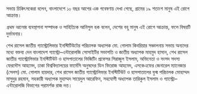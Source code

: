 সভায় চিকিৎসকেরা বলেন, বাংলাদেশে ১০ বছর আগের এক গবেষণায় দেখা গেছে, গ্রামের ১৯ শতাংশ মানুষ এই রোগে আক্রান্ত।

*প্রথম আলো*র ব্যবস্থাপনা সম্পাদক ও সাহিত্যিক আনিসুল হক বলেন, দেশের বহু মানুষ এই রোগে আক্রান্ত, ফলে বিষয়টি দুর্ভাবনার।

শেখ রাসেল জাতীয় গ্যাস্ট্রোলিভার ইনস্টিটিউটের পরিচালক অধ্যাপক মো. গোলাম কিবরিয়ার সঞ্চালনায় সভায় অন্যদের মধ্যে বক্তব্য দেন বাংলাদেশ গ্যাস্ট্রো–এন্টারোলজি সোসাইটির সভাপতি ও জাতীয় অধ্যাপক মাহমুদ হাসান, শেখ রাসেল জাতীয় গ্যাস্ট্রোলিভার ইনস্টিটিউট ও হাসপাতালের ভিজিটিং প্রফেসর সিরাজুল ইসলাম, অভিনেতা ও সংসদ সদস্য ফেরদৌস আহমেদ, ঢাকা বিশ্ববিদ্যালয়ের ফার্মেসি অনুষদের ডিন ফিরোজ আহমেদ, এসকেএফের জেনারেল ম্যানেজার (সেলস) মো. গোলাম হায়দার, শেখ রাসেল জাতীয় গ্যাস্ট্রোলিভার ইনস্টিটিউট ও হাসপাতালের যুগ্ম পরিচালক মোহাম্মদ মাসুদুর রহমান, সহকারী অধ্যাপক মুহাম্মদ সায়েদুল আরেফিন, সহযোগী অধ্যাপক তারিকুল ইসলাম ও গ্যাস্ট্রো–এন্টারোলজি বিভাগের পরামর্শক রাজ দত্ত।
